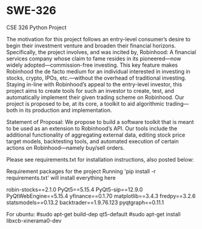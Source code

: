 # SWE-326
CSE 326 Python Project

The motivation for this project follows an entry-level consumer’s desire to begin their investment
venture and broaden their financial horizons. Specifically, the project involves, and was incited by,
Robinhood: A financial services company whose claim to fame resides in its pioneered—now widely
adopted—commission-free investing. This key feature makes Robinhood the de facto medium for an
individual interested in investing in stocks, crypto, IPOs, etc.—without the overhead of traditional
investing. Staying in-line with Robinhood’s appeal to the entry-level investor, this project aims to create
tools for such an investor to create, test, and automatically implement their given trading scheme on
Robinhood. Our project is proposed to be, at its core, a toolkit to aid algorithmic trading—both in its
production and implementation.

Statement of Proposal: We propose to build a software toolkit that is meant to be used as an extension to
Robinhood’s API. Our tools include the additional functionality of aggregating external data, editing stock price target models, backtesting tools, and automated execution of
certain actions on Robinhood—namely buy/sell orders.


Please see requirements.txt for installation instructions, also posted below:

Requirement packages for the project
Running 'pip install -r requirements.txt' will install everything here 

robin-stocks==2.1.0
PyQt5==5.15.4
PyQt5-sip==12.9.0
PyQtWebEngine==5.15.4
yfinance==0.1.70
matplotlib==3.4.3
fredpy==3.2.6
statsmodels==0.13.2
backtrader==1.9.76.123
pyqtgraph==0.11.1

For ubuntu:
#sudo apt-get build-dep qt5-default
#sudo apt-get install libxcb-xinerama0-dev
